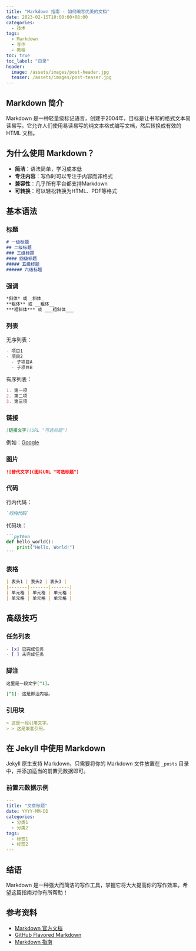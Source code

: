 ```yaml
---
title: "Markdown 指南 - 如何编写优美的文档"
date: 2023-02-15T10:00:00+08:00
categories:
  - 技术
tags:
  - Markdown
  - 写作
  - 教程
toc: true
toc_label: "目录"
header:
  image: /assets/images/post-header.jpg
  teaser: /assets/images/post-teaser.jpg
---
```


## Markdown 简介

Markdown 是一种轻量级标记语言，创建于2004年，目标是让书写的格式文本易读易写。它允许人们使用易读易写的纯文本格式编写文档，然后转换成有效的 HTML 文档。

## 为什么使用 Markdown？

- **简洁**：语法简单，学习成本低
- **专注内容**：写作时可以专注于内容而非格式
- **兼容性**：几乎所有平台都支持Markdown
- **可转换**：可以轻松转换为HTML、PDF等格式

## 基本语法

### 标题

```markdown
# 一级标题
## 二级标题
### 三级标题
#### 四级标题
##### 五级标题
###### 六级标题
```

### 强调

```markdown
*斜体* 或 _斜体_
**粗体** 或 __粗体__
***粗斜体*** 或 ___粗斜体___
```

### 列表

无序列表：

```markdown
- 项目1
- 项目2
  - 子项目A
  - 子项目B
```

有序列表：

```markdown
1. 第一项
2. 第二项
3. 第三项
```

### 链接

```markdown
[链接文字](URL "可选标题")
```

例如：[Google](https://www.google.com "谷歌搜索")

### 图片

```markdown
![替代文字](图片URL "可选标题")
```

### 代码

行内代码：

```markdown
`行内代码`
```

代码块：

````markdown
```python
def hello_world():
    print("Hello, World!")
```
````

### 表格

```markdown
| 表头1 | 表头2 | 表头3 |
|-------|-------|-------|
| 单元格 | 单元格 | 单元格 |
| 单元格 | 单元格 | 单元格 |
```

## 高级技巧

### 任务列表

```markdown
- [x] 已完成任务
- [ ] 未完成任务
```

### 脚注

```markdown
这里是一段文字[^1]。

[^1]: 这是脚注内容。
```

### 引用块

```markdown
> 这是一段引用文字。
> > 这是嵌套引用。
```

## 在 Jekyll 中使用 Markdown

Jekyll 原生支持 Markdown，只需要将你的 Markdown 文件放置在 `_posts` 目录中，并添加适当的前置元数据即可。

### 前置元数据示例

```yaml
---
title: "文章标题"
date: YYYY-MM-DD
categories:
  - 分类1
  - 分类2
tags:
  - 标签1
  - 标签2
---
```

## 结语

Markdown 是一种强大而简洁的写作工具，掌握它将大大提高你的写作效率。希望这篇指南对你有所帮助！

## 参考资料

- [Markdown 官方文档](https://daringfireball.net/projects/markdown/)
- [GitHub Flavored Markdown](https://github.github.com/gfm/)
- [Markdown 指南](https://www.markdownguide.org/) 